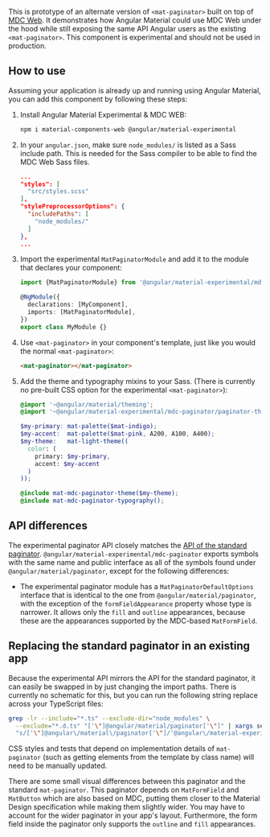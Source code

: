 This is prototype of an alternate version of `<mat-paginator>` built on top of
[MDC Web](https://github.com/material-components/material-components-web). It demonstrates how
Angular Material could use MDC Web under the hood while still exposing the same API Angular users as
the existing `<mat-paginator>`. This component is experimental and should not be used in production.

## How to use
Assuming your application is already up and running using Angular Material, you can add this
component by following these steps:

1. Install Angular Material Experimental & MDC WEB:

   ```bash
   npm i material-components-web @angular/material-experimental
   ```

2. In your `angular.json`, make sure `node_modules/` is listed as a Sass include path. This is
   needed for the Sass compiler to be able to find the MDC Web Sass files.

   ```json
   ...
   "styles": [
     "src/styles.scss"
   ],
   "stylePreprocessorOptions": {
     "includePaths": [
       "node_modules/"
     ]
   },
   ...
   ```

3. Import the experimental `MatPaginatorModule` and add it to the module that declares your
   component:

   ```ts
   import {MatPaginatorModule} from '@angular/material-experimental/mdc-paginator';

   @NgModule({
     declarations: [MyComponent],
     imports: [MatPaginatorModule],
   })
   export class MyModule {}
   ```

4. Use `<mat-paginator>` in your component's template, just like you would the normal
   `<mat-paginator>`:

   ```html
   <mat-paginator></mat-paginator>
   ```

5. Add the theme and typography mixins to your Sass. (There is currently no pre-built CSS option for
   the experimental `<mat-paginator>`):

   ```scss
   @import '~@angular/material/theming';
   @import '~@angular/material-experimental/mdc-paginator/paginator-theme';

   $my-primary: mat-palette($mat-indigo);
   $my-accent:  mat-palette($mat-pink, A200, A100, A400);
   $my-theme:   mat-light-theme((
     color: (
       primary: $my-primary,
       accent: $my-accent
     )
   ));

   @include mat-mdc-paginator-theme($my-theme);
   @include mat-mdc-paginator-typography();
   ```

## API differences
The experimental paginator API closely matches the
[API of the standard paginator](https://material.angular.io/components/paginator/api).
`@angular/material-experimental/mdc-paginator` exports symbols with the same name and public
interface as all of the symbols found under `@angular/material/paginator`, except for the following
differences:

* The experimental paginator module has a `MatPaginatorDefaultOptions` interface that is identical
to the one from `@angular/material/paginator`, with the exception of the `formFieldAppearance`
property whose type is narrower. It allows only the `fill` and `outline` appearances, because these
are the appearances supported by the MDC-based `MatFormField`.

## Replacing the standard paginator in an existing app
Because the experimental API mirrors the API for the standard paginator, it can easily be swapped in
by just changing the import paths. There is currently no schematic for this, but you can run the
following string replace across your TypeScript files:

```bash
grep -lr --include="*.ts" --exclude-dir="node_modules" \
  --exclude="*.d.ts" "['\"]@angular/material/paginator['\"]" | xargs sed -i \
  "s/['\"]@angular\/material\/paginator['\"]/'@angular\/material-experimental\/mdc-paginator'/g"
```

CSS styles and tests that depend on implementation details of `mat-paginator` (such as getting
elements from the template by class name) will need to be manually updated.

There are some small visual differences between this paginator and the standard `mat-paginator`.
This paginator depends on `MatFormField` and `MatButton` which are also based on MDC, putting them
closer to the Material Design specification while making them slightly wider. You may have to
account for the wider paginator in your app's layout. Furthermore, the form field inside the
paginator only supports the `outline` and `fill` appearances.
